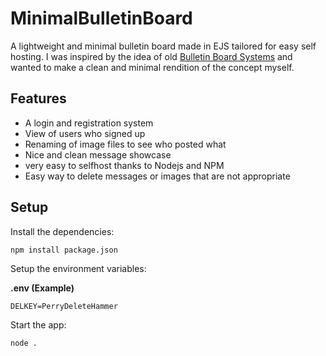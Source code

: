 # MinimalBulletinBoard
A lightweight and minimal bulletin board made in EJS tailored for easy self hosting. I was inspired by the idea of old [Bulletin Board Systems](https://en.wikipedia.org/wiki/Bulletin_board_system) and wanted to make a clean and minimal rendition of the concept myself.

## Features
- A login and registration system
- View of users who signed up
- Renaming of image files to see who posted what
- Nice and clean message showcase
- very easy to selfhost thanks to Nodejs and NPM
- Easy way to delete messages or images that are not appropriate

## Setup
Install the dependencies:

`npm install package.json`

Setup the environment variables:

__.env (Example)__
```
DELKEY=PerryDeleteHammer
```

Start the app:

`node .`
